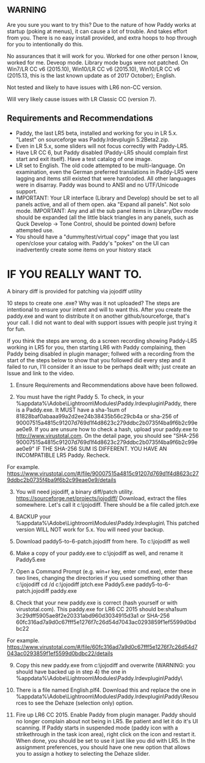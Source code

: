 ## WARNING

Are you sure you want to try this? Due to the nature of how Paddy works at startup (poking at menus), it can cause a lot of trouble.  And takes effort from you. There is no easy install provided, and extra hoops to hop through for you to intentionally do this.

No assurances that it will work for you. Worked for one other person I know, worked for me. Deveop mode. Library mode bugs were not patched. On Win7/LR CC v6 (2015.10), Win10/LR CC v6 (2015.10), Win10/LR CC v6 (2015.13, this is the last known update as of 2017 October); English. 

Not tested and likely to have issues with LR6 non-CC version. 

Will very likely cause issues with LR Classic CC (version 7). 

## Requirements and Recommendations

* Paddy, the last LR5 beta, installed and working for you in LR 5.x. "Latest" on sourceforge was Paddy.lrdevplugin 5.2Beta2.zip.
* Even in LR 5.x, some sliders will not focus correctly with Paddy-LR5.
* Have LR CC 6, but Paddy disabled (Paddy-LR5 should complain first start and exit itself). Have a test catalog of one image.
* LR set to English. The old code attempted to be multi-language. On examination, even the German preferred translations in Paddy-LR5 were lagging and items still existed that were hardcoded. All other languages were in disarray. Paddy was bound to ANSI and no UTF/Unicode support.
* IMPORTANT: Your LR interface (Library and Develop) should be set to all panels active, and all of them open. aka "Expand all panels". Not solo mode. IMPORTANT: Any and all the sub panel items in Library/Dev mode should be expanded (all the little black triangles in any panels, such as Quck Develop -> Tone Control, should be pointed down) before attempted use.
* You should have a "dummy/test/virtual copy" image that you last open/close your catalog with. Paddy's "pokes" on the UI can inadvertently create some items on your history stack 

#  IF YOU REALLY WANT TO.

A binary diff is provided for patching via jojodiff utility

10 steps to create one .exe? Why was it not uploaded? The steps are intentional to ensure your intent and will to want this. After you create the paddy.exe and want to distribute it on another github/sourceforge, that's your call. I did not want to deal with support issues with people just trying it for fun.

If you think the steps are wrong, do a screen recording showing Paddy-LR5 working in LR5 for you, then starting LR6 with Paddy complaining, then Paddy being disabled in plugin manager; follwed with a recording from the start of the steps below to show that you followed did every step and it failed to run, I'll consider it an issue to be perhaps dealt with; just create an Issue and link to the video.

1) Ensure Requirements and Recommendations above have been followed.

2) You must have the right Paddy 5. To check, in your %appdata%\Adobe\Lightroom\Modules\Paddy.lrdevplugin\Paddy\, there is a Paddy.exe. It MUST have a sha-1sum of 81828baf0abaaa99a2d2ee24b38435b56c29cb4a or sha-256 of 90007515a4815c91207d769d1f4d8623c279ddbc2b0735f4ba9f6b2c99eae0e9. If you are unsure how to check a hash, upload your paddy.exe to http://www.virustotal.com. On the detail page, you should see "SHA-256	90007515a4815c91207d769d1f4d8623c279ddbc2b0735f4ba9f6b2c99eae0e9" IF THE SHA-256 SUM IS DIFFERENT. YOU HAVE AN INCOMPATIBLE LR5 Paddy. Recheck.

For example. https://www.virustotal.com/#/file/90007515a4815c91207d769d1f4d8623c279ddbc2b0735f4ba9f6b2c99eae0e9/details

3) You will need jojodiff, a binary diff/patch utility. https://sourceforge.net/projects/jojodiff/ Download, extract the files somewhere. Let's call it c:\jojodiff. There should be a file called jptch.exe

4)  BACKUP your %appdata%\Adobe\Lightroom\Modules\Paddy.lrdevplugin\ This patched version WILL NOT work for 5.x. You will need your backup.

5) Download paddy5-to-6-patch.jojodiff from here. To c:\jojodiff as well

6) Make a copy of your paddy.exe to c:\jojodiff as well, and rename it Paddy5.exe

7) Open a Command Prompt (e.g. win+r key, enter cmd.exe), enter these two lines, changing the directories if you used something other than c:\jojodiff
cd /d c:\jojodiff
jptch.exe Paddy5.exe paddy5-to-6-patch.jojodiff paddy.exe

8) Check that your new paddy.exe is correct (hash yourself or with virustotal.com). This paddy.exe for LR6 CC 2015 should be:sha1sum 3c29dff5905ae8f2e20331abd960d3034915d3a1 or SHA-256	60fc316ad7a9d0c67fff5e1276f7c26d54d7043ac0293859f1ef5599d0bdbc22

For example. https://www.virustotal.com/#/file/60fc316ad7a9d0c67fff5e1276f7c26d54d7043ac0293859f1ef5599d0bdbc22/details

9) Copy this new paddy.exe from c:\jojodiff and overwrite (WARNING: you should have backed up in step 4) the one in %appdata%\Adobe\Lightroom\Modules\Paddy.lrdevplugin\Paddy\

10) There is a file named English.plf4. Download this and replace the one in %appdata%\Adobe\Lightroom\Modules\Paddy.lrdevplugin\Paddy\Resources to see the Dehaze (selection only) option.

11) Fire up LR6 CC 2015. Enable Paddy from plugin manager. Paddy should no longer complain about not being in LR5. Be patient and let it do it's UI scanning. If Paddy starts in suspended mode (paddy icon with a strikethrough in the task icon area), right click on the icon and restart it. When done, you should be set to use it just like you did with LR5. In the assignment preferences, you should have one new option that allows you to assign a hotkey to selecting the Dehaze slider.

